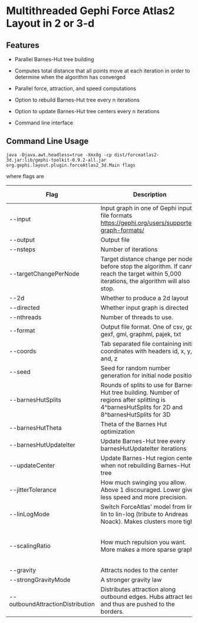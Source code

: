# Multithreaded Gephi Force Atlas2 Layout in 2 or 3-d

## Features

- Parallel Barnes-Hut tree building
- Computes total distance that all points move at each iteration in order to determine when the algorithm has converged
- Parallel force, attraction, and speed computations
- Option to rebuild Barnes-Hut tree every n iterations
- Option to update Barnes-Hut tree centers every n iterations


- Command line interface 


## Command Line Usage

```
java -Djava.awt.headless=true -Xmx8g -cp dist/forceatlas2-3d.jar:lib/gephi-toolkit-0.9.2-all.jar org.gephi.layout.plugin.forceAtlas2_3d.Main flags 
```

where flags are

Flag | Description | Default Value
--- | --- | ---
--input | Input graph in one of Gephi input file formats https://gephi.org/users/supported-graph-formats/ |
--output | Output file | 
--nsteps | Number of iterations | 
--targetChangePerNode | Target distance change per node before stop the algorithm. If cannot reach the target within 5,000 iterations, the algorithm will also stop. | 
--2d | Whether to produce a 2d layout | false
--directed | Whether input graph is directed | false
--nthreads | Number of threads to use. | All cores
--format | Output file format. One of csv, gdf, gexf, gml, graphml, pajek, txt | txt
--coords | Tab separated file containing initial coordinates with headers id, x, y, and, z | 
--seed | Seed for random number generation for initial node position | timestamp
--barnesHutSplits | Rounds of splits to use for Barnes-Hut tree building. Number of regions after splitting is 4^barnesHutSplits for 2D and 8^barnesHutSplits for 3D | 
--barnesHutTheta | Theta of the Barnes Hut optimization | 1.2
--barnesHutUpdateIter | Update Barnes-Hut tree every barnesHutUpdateIter iterations | 1
--updateCenter | Update Barnes-Hut region centers when not rebuilding Barnes-Hut tree | false
--jitterTolerance  | How much swinging you allow. Above 1 discouraged. Lower gives less speed and more precision. | 1.0
--linLogMode | Switch ForceAtlas' model from lin-lin to lin-log (tribute to Andreas Noack). Makes clusters more tight. | false
--scalingRatio | How much repulsion you want. More makes a more sparse graph | 2.0 if # nodes >= 100, otherwise 10.0
--gravity | Attracts nodes to the center | 1.0
--strongGravityMode | A stronger gravity law | false
--outboundAttractionDistribution | Distributes attraction along outbound edges. Hubs attract less and thus are pushed to the borders. | false
